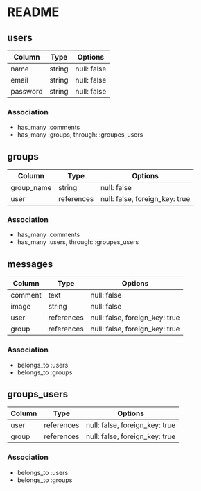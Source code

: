# README

## users
|Column|Type|Options|
|------|----|-------|
|name|string|null: false|
|email|string|null: false|uniquw: true|
|password|string|null: false|

### Association
* has_many :comments
* has_many :groups, through: :groupes_users

## groups
|Column|Type|Options|
|------|----|-------|
|group_name|string|null: false|
|user|references|null: false, foreign_key: true|

### Association
* has_many :comments
* has_many :users, through: :groupes_users

## messages
|Column|Type|Options|
|------|----|-------|
|comment|text|null: false|
|image|string|null: false|
|user|references|null: false, foreign_key: true|
|group|references|null: false, foreign_key: true|

### Association
* belongs_to :users
* belongs_to :groups

## groups_users
|Column|Type|Options|
|------|----|-------|
|user|references|null: false, foreign_key: true|
|group|references|null: false, foreign_key: true|

### Association
* belongs_to :users
* belongs_to :groups